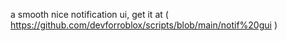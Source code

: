 a smooth nice notification ui, get it at ( https://github.com/devforroblox/scripts/blob/main/notif%20gui )

